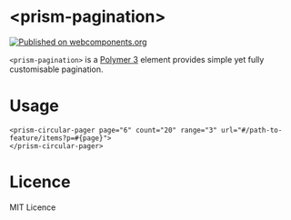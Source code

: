 # \<prism-pagination\>

[![Published on webcomponents.org](https://img.shields.io/badge/webcomponents.org-published-blue.svg)](https://www.webcomponents.org/element/Prhythm/prism-pagination)

`<prism-pagination>` is a [Polymer 3](http://polymer-project.org/) element provides simple yet fully customisable pagination.

# Usage

<!--
```
<custom-element-demo>
  <template>
    <link rel="import" href="prism-circular-pager.html" />
    <next-code-block></next-code-block>
  </template>
</custom-element-demo>
```
-->
```
<prism-circular-pager page="6" count="20" range="3" url="#/path-to-feature/items?p=#{page}">
</prism-circular-pager>
```


# Licence

MIT Licence
